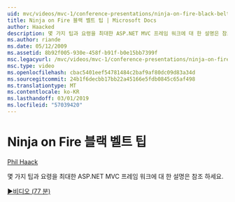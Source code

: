 ```yaml
---
uid: mvc/videos/mvc-1/conference-presentations/ninja-on-fire-black-belt-tips
title: Ninja on Fire 블랙 벨트 팁 | Microsoft Docs
author: Haacked
description: 몇 가지 팁과 요령을 최대한 ASP.NET MVC 프레임 워크에 대 한 설명은 참조 하세요.
ms.author: riande
ms.date: 05/12/2009
ms.assetid: 8b92f005-930e-458f-b91f-b0e15bb7399f
msc.legacyurl: /mvc/videos/mvc-1/conference-presentations/ninja-on-fire-black-belt-tips
msc.type: video
ms.openlocfilehash: cbac5401eef54781484c2baf9af80dc09d83a34d
ms.sourcegitcommit: 24b1f6decbb17bb22a45166e5fdb0845c65af498
ms.translationtype: MT
ms.contentlocale: ko-KR
ms.lasthandoff: 03/01/2019
ms.locfileid: "57039420"
---
```

<a name="ninja-on-fire-black-belt-tips"></a>Ninja on Fire 블랙 벨트 팁
====================
[Phil Haack](https://github.com/Haacked)

몇 가지 팁과 요령을 최대한 ASP.NET MVC 프레임 워크에 대 한 설명은 참조 하세요.

[&#9654;비디오 (77 분)](https://channel9.msdn.com/Blogs/ASP-NET-Site-Videos/ninja-on-fire-black-belt-tips)
